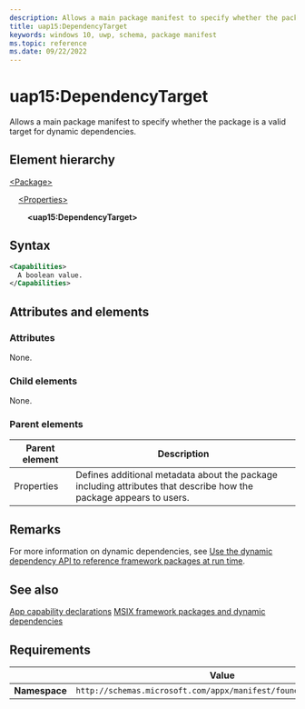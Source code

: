 ```yaml
---
description: Allows a main package manifest to specify whether the package is a valid target for dynamic dependencies.
title: uap15:DependencyTarget
keywords: windows 10, uwp, schema, package manifest
ms.topic: reference
ms.date: 09/22/2022
---
```


# uap15:DependencyTarget

Allows a main package manifest to specify whether the package is a valid target for dynamic dependencies.

## Element hierarchy

[\<Package\>](element-package.md)

&nbsp;&nbsp;&nbsp;&nbsp;[\<Properties\>](element-properties.md)

&nbsp;&nbsp;&nbsp;&nbsp;&nbsp;&nbsp;&nbsp;&nbsp;**\<uap15:DependencyTarget\>**

## Syntax

```xml
<Capabilities>
  A boolean value.
</Capabilities>
```

## Attributes and elements

### Attributes

None.

### Child elements

None.

### Parent elements

| Parent element | Description |
|-|-|
| Properties | Defines additional metadata about the package including attributes that describe how the package appears to users. |

## Remarks

For more information on dynamic dependencies, see [Use the dynamic dependency API to reference framework packages at run time](/windows/apps/desktop/modernize/framework-packages/use-the-dynamic-dependency-api).



## See also

[App capability declarations](/windows/uwp/packaging/app-capability-declarations)
[MSIX framework packages and dynamic dependencies](/windows/apps/desktop/modernize/framework-packages/framework-packages-overview)

## Requirements

|   | Value  |
|--|--|
| **Namespace** | `http://schemas.microsoft.com/appx/manifest/foundation/windows10` |
